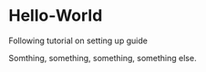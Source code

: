 # Hello-World
Following tutorial on setting up guide

Somthing, something, something, something else.
